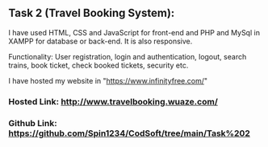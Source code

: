 ## Task 2 (Travel Booking System):

I have used HTML, CSS and JavaScript for front-end and PHP and MySql in XAMPP for database or back-end. It is also responsive.

Functionality: User registration, login and authentication, logout, search trains, book ticket, check booked tickets, security etc.

I have hosted my website in "https://www.infinityfree.com/"

### Hosted Link: http://www.travelbooking.wuaze.com/
### Github Link: https://github.com/Spin1234/CodSoft/tree/main/Task%202

